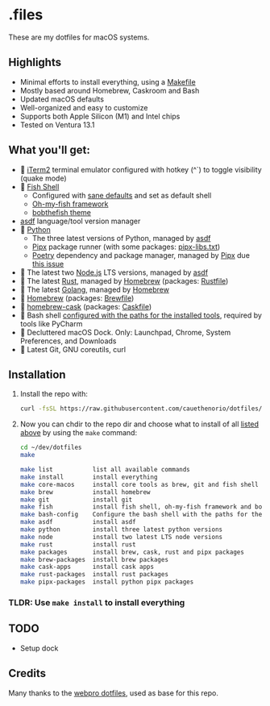 # .files

These are my dotfiles for macOS systems.



## Highlights

- Minimal efforts to install everything, using a [Makefile](./Makefile)
- Mostly based around Homebrew, Caskroom and Bash
- Updated macOS defaults
- Well-organized and easy to customize
- Supports both Apple Silicon (M1) and Intel chips
- Tested on Ventura 13.1

## What you'll get:

- 💬 [iTerm2](https://iterm2.com/) terminal emulator configured with hotkey (^`) to toggle visibility (quake mode)
- 🐠 [Fish Shell](https://fishshell.com/)
  - Configured with [sane defaults](./config/fish/.config/fish/config.fish) and set as default shell
  - [Oh-my-fish framework](https://github.com/oh-my-fish/oh-my-fish)
  - [bobthefish theme](https://github.com/oh-my-fish/theme-bobthefish)
- [asdf](https://asdf-vm.com/) language/tool version manager
- 🐍 [Python](https://www.python.org/)
  - The three latest versions of Python, managed by [asdf](https://asdf-vm.com/)
  - [Pipx](https://github.com/pypa/pipx) package runner (with some packages: [pipx-libs.txt](./install/pipx-libs.txt))
  - [Poetry](https://python-poetry.org/) dependency and package manager, managed by [Pipx](https://github.com/pypa/pipx) due [this issue](https://github.com/python-poetry/install.python-poetry.org/issues/24)
- 🦏 The latest two [Node.js](https://nodejs.org/en/) LTS versions, managed by [asdf](https://asdf-vm.com/)
- 🤘 The latest [Rust](https://www.rust-lang.org/), managed by [Homebrew](https://brew.sh) (packages: [Rustfile](./install/Rustfile))
- 🦄 The latest [Golang](https://go.dev/), managed by [Homebrew](https://brew.sh)
- 🍺 [Homebrew](https://brew.sh) (packages: [Brewfile](./install/Brewfile))
- 📱 [homebrew-cask](https://github.com/Homebrew/homebrew-cask) (packages: [Caskfile](./install/Caskfile))
- 🔨 Bash shell [configured with the paths for the installed tools](./config/bash/.bash_profile), required by tools like PyCharm
- 🧼 Decluttered macOS Dock. Only: Launchpad, Chrome, System Preferences, and Downloads
- 🧩 Latest Git, GNU coreutils, curl

## Installation

1. Install the repo with:

    ```bash
    curl -fsSL https://raw.githubusercontent.com/cauethenorio/dotfiles/main/remote-install.sh | bash
    ```

2. Now you can chdir to the repo dir and choose what to install of all [listed above](#what-youll-get-) by using the `make` command:
    ```bash
    cd ~/dev/dotfiles
    make

    make list           list all available commands
    make install        install everything
    make core-macos     install core tools as brew, git and fish shell
    make brew           install homebrew
    make git            install git
    make fish           install fish shell, oh-my-fish framework and bobthefish theme
    make bash-config    Configure the bash shell with the paths for the installed tools
    make asdf           install asdf
    make python         install three latest python versions
    make node           install two latest LTS node versions
    make rust           install rust
    make packages       install brew, cask, rust and pipx packages
    make brew-packages  install brew packages
    make cask-apps      install cask apps
    make rust-packages  install rust packages
    make pipx-packages  install python pipx packages
    ```

### TLDR: Use `make install` to install everything

## TODO

- Setup dock


## Credits

Many thanks to the [webpro dotfiles](https://github.com/webpro/dotfiles), used as base for this repo.
